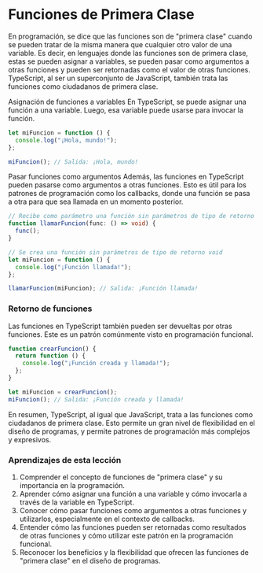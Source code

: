 # Funciones de Primera Clase

En programación, se dice que las funciones son de "primera clase" cuando se pueden tratar de la misma manera que cualquier otro valor de una variable. Es decir, en lenguajes donde las funciones son de primera clase, estas se pueden asignar a variables, se pueden pasar como argumentos a otras funciones y pueden ser retornadas como el valor de otras funciones. TypeScript, al ser un superconjunto de JavaScript, también trata las funciones como ciudadanos de primera clase.

Asignación de funciones a variables
En TypeScript, se puede asignar una función a una variable. Luego, esa variable puede usarse para invocar la función.

```ts
let miFuncion = function () {
  console.log("¡Hola, mundo!");
};

miFuncion(); // Salida: ¡Hola, mundo!
```

Pasar funciones como argumentos
Además, las funciones en TypeScript pueden pasarse como argumentos a otras funciones. Esto es útil para los patrones de programación como los callbacks, donde una función se pasa a otra para que sea llamada en un momento posterior.

```ts
// Recibe como parámetro una función sin parámetros de tipo de retorno void
function llamarFuncion(func: () => void) {
  func();
}

// Se crea una función sin parámetros de tipo de retorno void
let miFuncion = function () {
  console.log("¡Función llamada!");
};

llamarFuncion(miFuncion); // Salida: ¡Función llamada!
```

### Retorno de funciones

Las funciones en TypeScript también pueden ser devueltas por otras funciones. Este es un patrón comúnmente visto en programación funcional.

```ts
function crearFuncion() {
  return function () {
    console.log("¡Función creada y llamada!");
  };
}

let miFuncion = crearFuncion();
miFuncion(); // Salida: ¡Función creada y llamada!
```

En resumen, TypeScript, al igual que JavaScript, trata a las funciones como ciudadanos de primera clase. Esto permite un gran nivel de flexibilidad en el diseño de programas, y permite patrones de programación más complejos y expresivos.

### Aprendizajes de esta lección

1. Comprender el concepto de funciones de "primera clase" y su importancia en la programación.
2. Aprender cómo asignar una función a una variable y cómo invocarla a través de la variable en TypeScript.
3. Conocer cómo pasar funciones como argumentos a otras funciones y utilizarlos, especialmente en el contexto de callbacks.
4. Entender cómo las funciones pueden ser retornadas como resultados de otras funciones y cómo utilizar este patrón en la programación funcional.
5. Reconocer los beneficios y la flexibilidad que ofrecen las funciones de "primera clase" en el diseño de programas.
